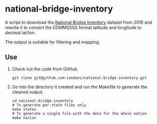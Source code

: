 # national-bridge-inventory

A script to download the [National Bridge Inventory](https://www.fhwa.dot.gov/bridge/nbi.cfm) dataset from 2016 and rewrite it to convert the DDMMSSSS format latitude and longitude to decimal lat/lon.

The output is suitable for filtering and mapping.

## Use

1. Check out the code from GitHub.

    ```
    git clone git@github.com:iandees/national-bridge-inventory.git
    ```

1. Go into the directory it created and run the Makefile to generate the cleaned output.

    ```
    cd national-bridge-inventory
    # To generate per-state files only
    make states
    # To generate a single file with the data for the whole nation
    make nation
    ```
